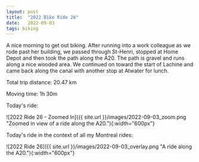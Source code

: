 ```yaml
---
layout: post
title:  "2022 Bike Ride 26"
date:   2022-09-03
tags: biking
---
```


A nice morning to get out biking. After running into a work colleague as we rode past her building, we passed through St-Henri, stopped at Home Depot and then took the path along the A20. The path is gravel and runs along a nice wooded area. We continued on toward the start of Lachine and came back along the canal with another stop at Atwater for lunch.

Total trip distance: 20.47 km

Moving time: 1h 30m

Today's ride:

![2022 Ride 26 - Zoomed In]({{ site.url }}/images/2022-09-03_zoom.png "Zoomed in view of a ride along the A20."){:width="600px"}

Today's ride in the context of all my Montreal rides:

![2022 Ride 26]({{ site.url }}/images/2022-09-03_overlay.png "A ride along the A20."){:width="600px"}
